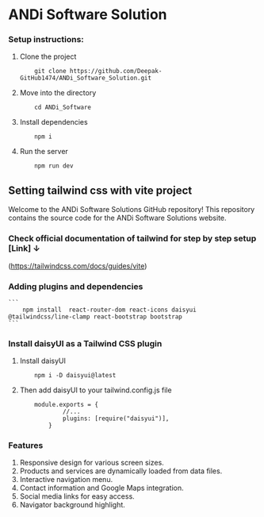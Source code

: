 # ANDi Software Solution

### Setup instructions:

1. Clone the project
    ```
        git clone https://github.com/Deepak-GitHub1474/ANDi_Software_Solution.git
    ```
2. Move into the directory
    ```
        cd ANDi_Software
    ```
3. Install dependencies
    ```
        npm i
    ```

4. Run the server
    ```
        npm run dev
    ```

## Setting tailwind css with vite project

Welcome to the ANDi Software Solutions GitHub repository! This repository contains the source code for the 
ANDi Software Solutions website.

### Check official documentation of tailwind for step by step setup [Link] ↓
(https://tailwindcss.com/docs/guides/vite)

### Adding plugins and dependencies
    ```
        npm install  react-router-dom react-icons daisyui  @tailwindcss/line-clamp react-bootstrap bootstrap
    ```

### Install daisyUI as a Tailwind CSS plugin

1. Install daisyUI
    ```
        npm i -D daisyui@latest
    ```
 2. Then add daisyUI to your tailwind.config.js file
    ```
        module.exports = {
                //...
                plugins: [require("daisyui")],
            }
    ```

### Features
1. Responsive design for various screen sizes.
2. Products and services are dynamically loaded from data files.
3. Interactive navigation menu.
4. Contact information and Google Maps integration.
5. Social media links for easy access.
6. Navigator background highlight.


